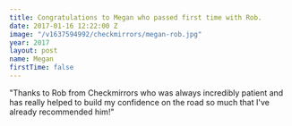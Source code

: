 ```yaml
---
title: Congratulations to Megan who passed first time with Rob.
date: 2017-01-16 12:22:00 Z
image: "/v1637594992/checkmirrors/megan-rob.jpg"
year: 2017
layout: post
name: Megan
firstTime: false
---
```


"Thanks to Rob from Checkmirrors who was always incredibly patient and has really helped to build my confidence on the road so much that I've already recommended him!"
